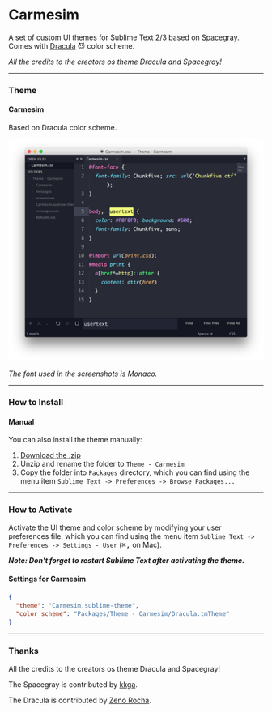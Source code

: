 # Carmesim

A set of custom UI themes for Sublime Text 2/3 based on [Spacegray](https://github.com/kkga/spacegray). Comes with [Dracula](https://github.com/zenorocha/dracula-theme) :smiling_imp: color scheme.

*All the credits to the creators os theme Dracula and Spacegray!*

***

### Theme

#### Carmesim

Based on Dracula color scheme.

![image](screenshots/carmesim.png)

*The font used in the screenshots is Monaco.*

***

### How to Install

#### Manual

You can also install the theme manually:

1. [Download the .zip](https://github.com/sergiokopplin/carmesim/archive/master.zip)
2. Unzip and rename the folder to `Theme - Carmesim`
3. Copy the folder into `Packages` directory, which you can find using the menu item `Sublime Text -> Preferences -> Browse Packages...`

***

### How to Activate

Activate the UI theme and color scheme by modifying your user preferences file, which you can find using the menu item `Sublime Text -> Preferences -> Settings - User` (<kbd>⌘</kbd><kbd>,</kbd> on Mac).

***Note: Don't forget to restart Sublime Text after activating the theme.***

#### Settings for Carmesim

```json
{
  "theme": "Carmesim.sublime-theme",
  "color_scheme": "Packages/Theme - Carmesim/Dracula.tmTheme"
}
```


***

### Thanks

All the credits to the creators os theme Dracula and Spacegray!

The Spacegray is contributed by [kkga](https://github.com/kkga/spacegray).

The Dracula is contributed by [Zeno Rocha](https://github.com/zenorocha/dracula-theme).
